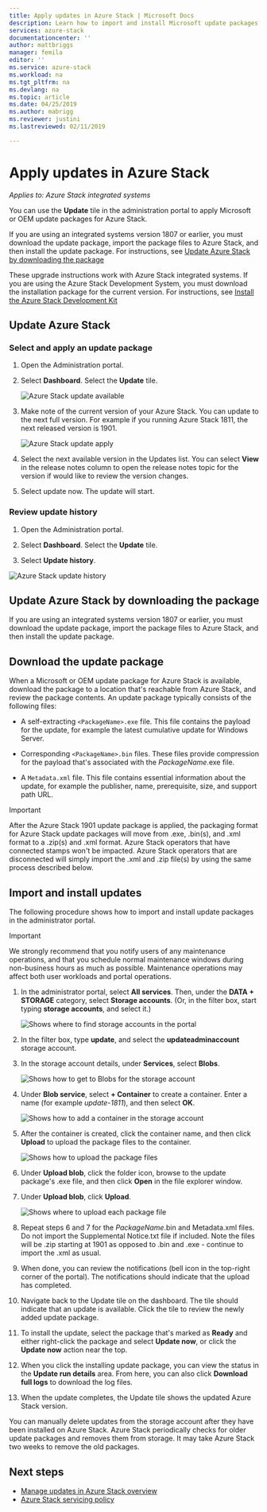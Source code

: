 ```yaml
---
title: Apply updates in Azure Stack | Microsoft Docs
description: Learn how to import and install Microsoft update packages for an Azure Stack integrated system.
services: azure-stack
documentationcenter: ''
author: mattbriggs
manager: femila
editor: ''
ms.service: azure-stack
ms.workload: na
ms.tgt_pltfrm: na
ms.devlang: na
ms.topic: article
ms.date: 04/25/2019
ms.author: mabrigg
ms.reviewer: justini
ms.lastreviewed: 02/11/2019

---
```


# Apply updates in Azure Stack

*Applies to: Azure Stack integrated systems*

You can use the **Update** tile in the administration portal to apply Microsoft or OEM update packages for Azure Stack.

If you are using an integrated systems version 1807 or earlier, you must download the update package, import the package files to Azure Stack, and then install the update package. For instructions, see [Update Azure Stack by downloading the package](#update-azure-stack-by-downloading-the-package)

These upgrade instructions work with Azure Stack integrated systems. If you are using the Azure Stack Development System, you must download the installation package for the current version. For instructions, see [Install the Azure Stack Development Kit](../asdk/asdk-install.md)

## Update Azure Stack

### Select and apply an update package

1. Open the Administration portal.

2. Select **Dashboard**. Select the **Update** tile.

    ![Azure Stack update available](media/azure-stack-apply-updates/azure-stack-updates-1901-dashboard.png)

3. Make note of the current version of your Azure Stack. You can update to the next full version. For example if you running Azure Stack 1811, the next released version is 1901.

    ![Azure Stack update apply](media/azure-stack-apply-updates/azure-stack-updates-1901-updateavailable.png)

4. Select the next available version in the Updates list. You can select **View** in the release notes column to open the release notes topic for the version if would like to review the version changes.

5. Select update now. The update will start.

### Review update history

1. Open the Administration portal.

2. Select **Dashboard**. Select the **Update** tile.

3. Select **Update history**.

![Azure Stack update history](media/azure-stack-apply-updates/azure-stack-update-history.PNG)

## Update Azure Stack by downloading the package

If you are using an integrated systems version 1807 or earlier, you must download the update package, import the package files to Azure Stack, and then install the update package.

## Download the update package

When a Microsoft or OEM update package for Azure Stack is available, download the package to a location that's reachable from Azure Stack, and review the package contents. An update package typically consists of the following files:

- A self-extracting `<PackageName>.exe` file. This file contains the payload for the update, for example the latest cumulative update for Windows Server.

- Corresponding `<PackageName>.bin` files. These files provide compression for the payload that's associated with the *PackageName*.exe file.

- A `Metadata.xml` file. This file contains essential information about the update, for example the publisher, name, prerequisite, size, and support path URL.

> [!IMPORTANT]  
> After the Azure Stack 1901 update package is applied, the packaging format for Azure Stack update packages will move from .exe, .bin(s), and .xml format to a .zip(s) and .xml format. Azure Stack operators that have connected stamps won't be impacted. Azure Stack operators that are disconnected will simply import the .xml and .zip file(s) by using the same process described below.

## Import and install updates

The following procedure shows how to import and install update packages in the administrator portal.

> [!IMPORTANT]  
> We strongly recommend that you notify users of any maintenance operations, and that you schedule normal maintenance windows during non-business hours as much as possible. Maintenance operations may affect both user workloads and portal operations.

1. In the administrator portal, select **All services**. Then, under the **DATA + STORAGE** category, select **Storage accounts**. (Or, in the filter box, start typing **storage accounts**, and select it.)

    ![Shows where to find storage accounts in the portal](media/azure-stack-apply-updates/ApplyUpdates1.png)

2. In the filter box, type **update**, and select the **updateadminaccount** storage account.

3. In the storage account details, under **Services**, select **Blobs**.
 
    ![Shows how to get to Blobs for the storage account](media/azure-stack-apply-updates/ApplyUpdates3.png) 

4. Under **Blob service**, select **+ Container** to create a  container. Enter a name (for example *update-1811*), and then select **OK**.
 
     ![Shows how to add a container in the storage account](media/azure-stack-apply-updates/ApplyUpdates4.png)

5. After the container is created, click the container name, and then click **Upload** to upload the package files to the container.
 
    ![Shows how to upload the package files](media/azure-stack-apply-updates/ApplyUpdates5.png)

6. Under **Upload blob**, click the folder icon, browse to the update package's .exe file, and then click **Open** in the file explorer window.
  
7. Under **Upload blob**, click **Upload**.
  
    ![Shows where to upload each package file](media/azure-stack-apply-updates/ApplyUpdates6.png)

8. Repeat steps 6 and 7 for the *PackageName*.bin and Metadata.xml files. Do not import the Supplemental Notice.txt file if included. Note the files will be .zip starting at 1901 as opposed to .bin and .exe - continue to import the .xml as usual.

9. When done, you can review the notifications (bell icon in the top-right corner of the portal). The notifications should indicate that the upload has completed.
10. Navigate back to the Update tile on the dashboard. The tile should indicate that an update is available. Click the tile to review the newly added update package.
11. To install the update, select the package that's marked as **Ready** and either right-click the package and select **Update now**, or click the **Update now** action near the top.
12. When you click the installing update package, you can view the status in the **Update run details** area. From here, you can also click **Download full logs** to download the log files.
13. When the update completes, the Update tile shows the updated Azure Stack version.

You can manually delete updates from the storage account after they have been installed on Azure Stack. Azure Stack periodically checks for older update packages and removes them from storage. It may take Azure Stack two weeks to remove the old packages.

## Next steps

- [Manage updates in Azure Stack overview](azure-stack-updates.md)
- [Azure Stack servicing policy](azure-stack-servicing-policy.md)
